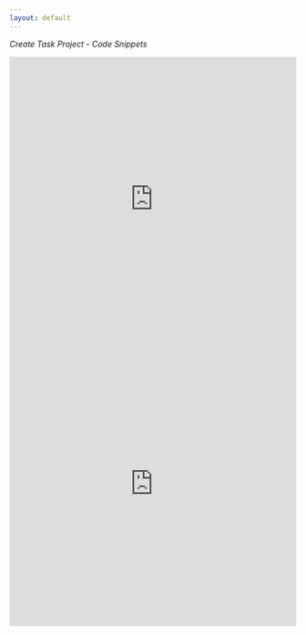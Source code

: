 ```yaml
---
layout: default
---
```



*Create Task Project - Code Snippets*

<iframe frameborder="0" width="100%" height="500px" src="https://replit.com/@pranaviinukurti/PranaviInukurti.github.io?embed=true"></iframe>


<iframe frameborder="0" width="100%" height="500px" src="https://replit.com/@pranaviinukurti/PranaviInukurti.github.io?lite=true"></iframe>
